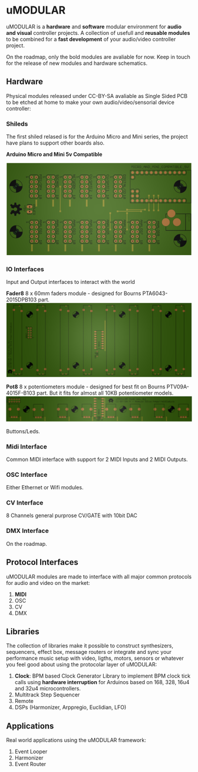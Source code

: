 # uMODULAR

uMODULAR is a **hardware** and **software** modular environment for **audio and visual** controller projects.
A collection of usefull and **reusable modules** to be combined for a **fast development** of your audio/video controller project.

On the roadmap, only the bold modules are avaliable for now. Keep in touch for the release of new modules and hardware schematics.

## Hardware
Physical modules released under CC-BY-SA avaliable as Single Sided PCB to be etched at home to make your own audio/video/sensorial device controller:

### Shileds
The first shiled relased is for the Arduino Micro and Mini series, the project have plans to support other boards also.

**Arduino Micro and Mini 5v Compatible**

![Image of Arduino Micro and Mini uMODULAR Shiled](https://raw.githubusercontent.com/midilab/uMODULAR/master/hardware/shiled/arduino_micro_mini/umodular_shiled_amm-topview.png)

### IO Interfaces 
Input and Output interfaces to interact with the world

**Fader8** 8 x 60mm faders module - designed for Bourns PTA6043-2015DPB103 part.
![Image of uMODULAR Fader8](https://raw.githubusercontent.com/midilab/uMODULAR/master/hardware/fader8/umodular_fader8-topview.png)

**Pot8** 8 x potentiometers module - designed for best fit on Bourns PTV09A-4015F-B103 part. But it fits for almost all 10KB potentiometer models.
![Image of uMODULAR Pot8](https://raw.githubusercontent.com/midilab/uMODULAR/master/hardware/pot8/umodular_pot8-topview.png)

Buttons/Leds.

### Midi Interface
Common MIDI interface with support for 2 MIDI Inputs and 2 MIDI Outputs.

### OSC Interface 
Either Ethernet or Wifi modules.

### CV Interface
8 Channels general purprose CV/GATE with 10bit DAC

### DMX Interface
On the roadmap.


## Protocol Interfaces
uMODULAR modules are made to interface with all major common protocols for audio and video on the market:

1. **MIDI**
2. OSC
3. CV
4. DMX


## Libraries
The collection of libraries make it possible to construct synthesizers, sequencers, effect box, message routers or integrate and sync your performance music setup with video, ligths, motors, sensors or whatever you feel good about using the protocolar layer of uMODULAR:

1. **Clock**: BPM based Clock Generator Library to implement BPM clock tick calls using **hardware interruption** for Arduinos based on 168, 328, 16u4 and 32u4 microcontrollers.
2. Multitrack Step Sequencer
3. Remote
4. DSPs (Harmonizer, Arppregio, Euclidian, LFO)


## Applications
Real world applications using the uMODULAR framework:

1. Event Looper
2. Harmonizer
3. Event Router

